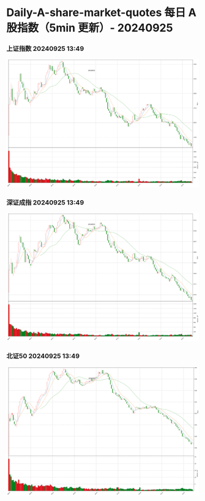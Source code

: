 
# Daily-A-share-market-quotes 每日 A 股指数（5min 更新）- 20240925

### 上证指数 20240925 13:49
![](./fig/2024/9/20240925-sh000001.png)

### 深证成指 20240925 13:49
![](./fig/2024/9/20240925-sz399001.png)

### 北证50 20240925 13:49
![](./fig/2024/9/20240925-bj899050.png)
